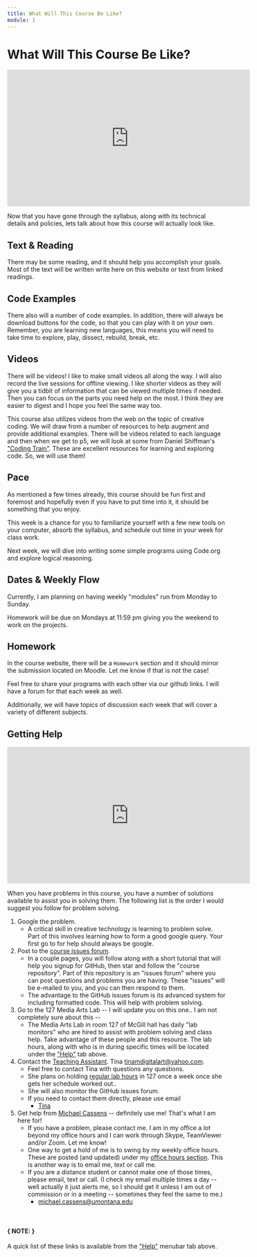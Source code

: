 ```yaml
---
title: What Will This Course Be Like?
module: 1
---
```




# What Will This Course Be Like?

<iframe width="560" height="315" src="https://www.youtube.com/embed/ElmFXycaTLQ" frameborder="0" allow="accelerometer; autoplay; encrypted-media; gyroscope; picture-in-picture" allowfullscreen></iframe>

Now that you have gone through the syllabus, along with its technical details and policies, lets talk about how this course will actually look like.

## Text & Reading

There may be some reading, and it should help you accomplish your goals. Most of the text will be written write here on this website or text from linked readings.

## Code Examples

There also will a number of code examples. In addition, there will always be download buttons for the code, so that you can play with it on your own. Remember, you are learning new languages, this means you will need to take time to explore, play, dissect, rebuild, break, etc.

## Videos

There will be videos! I like to make small videos all along the way.  I will also record the live sessions for offline viewing.  I like shorter videos as they will give you a tidbit of information that can be viewed multiple times if needed.  Then you can focus on the parts you need help on the most.  I think they are easier to digest and I hope you feel the same way too.

This course also utilizes videos from the web on the topic of creative coding. We will draw from a number of resources to help augment and provide additional examples. There will be videos related to each language and then when we get to p5, we will look at some from Daniel Shiffman's ["Coding Train"](http://thecodingtrain.com). These are excellent resources for learning and exploring code. So, we will use them!

## Pace

As mentioned a few times already, this course should be fun first and foremost and hopefully even if you have to put time into it, it should be something that you enjoy.

This week is a chance for you to familiarize yourself with a few new tools on your computer, absorb the syllabus, and schedule out time in your week for class work.

Next week, we will dive into writing some simple programs using Code.org and explore logical reasoning.

## Dates & Weekly Flow

Currently, I am planning on having weekly "modules" run from Monday to Sunday.

Homework will be due on Mondays at 11:59 pm giving you the weekend to work on the projects.


## Homework

In the course website, there will be a `Homework` section and it should mirror the submission located on Moodle.  Let me know if that is not the case!

Feel free to share your programs with each other via our github links.  I will have a forum for that each week as well.  

Additionally, we will have topics of discussion each week that will cover a variety of different subjects.



## Getting Help

<iframe width="560" height="315" src="https://www.youtube.com/embed/mZ1ih4vqGiw" frameborder="0" allow="accelerometer; autoplay; encrypted-media; gyroscope; picture-in-picture" allowfullscreen></iframe>

When you have problems in this course, you have a number of solutions available to assist you in solving them. The following list is the order I would suggest you follow for problem solving.

1. Google the problem.
    - A critical skill in creative technology is learning to problem solve. Part of this involves learning how to form a good google query. Your first go to for help should always be google.
2. Post to the [course issues forum](https://github.com/Montana-Media-Arts/120_CreativeCoding_Fall2020-Samples/issues).
    - In a couple pages, you will follow along with a short tutorial that will help you signup for GitHub, then star and follow the "course repository". Part of this repository is an "issues forum" where you can post questions and problems you are having. These "issues" will be e-mailed to you, and you can then respond to them.
    - The advantage to the GitHub issues forum is its advanced system for including formatted code. This will help with problem solving.
3. Go to the 127 Media Arts Lab -- I will update you on this one.. I am not completely sure about this --
    - The Media Arts Lab in room 127 of McGill hall has daily "lab monitors" who are hired to assist with problem solving and class help. Take advantage of these people and this resource. The lab hours, along with who is in during specific times will be located under the ["Help"]({{site.baseurl}}/help/#lab-hours) tab above.
4. Contact the [Teaching Assistant]({{site.baseurl}}/instructors/#TA). Tina tinamdigitalart@yahoo.com.
    - Feel free to contact Tina with questions any questions.
    - She plans on holding [regular lab hours](#lab-hours) in 127 once a week once she gets her schedule worked out..
    - She will also monitor the GitHub issues forum.
    - If you need to contact them directly, please use email
        - [Tina](mailto:tinamdigitalart@yahoo.com?subject=441%20Question)
5. Get help from [Michael Cassens]({{site.baseurl}}/instructors/#instructor-prof-michael-cassens) -- definitely use me! That's what I am here for!
    - If you have a problem, please contact me.  I am in my office a lot beyond my office hours and I can work through Skype, TeamViewer and/or Zoom.  Let me know!
    - One way to get a hold of me is to swing by my weekly office hours. These are posted (and updated) under my [office hours section]({{site.baseurl}}/instructors/#office-hours). This is another way is to email me, text or call me.
    - If you are a distance student or cannot make one of those times, please email, text or call. (I check my email multiple times a day -- well actually it just alerts me, so I should get it unless I am out of commission or in a meeting -- sometimes they feel the same to me.)
        - [michael.cassens@umontana.edu](mailto:michael.cassens@umontana.edu?subject=120%20Question)

<br />


#### { NOTE: }
A quick list of these links is available from the ["Help"]({{site.baseurl}}/help/) menubar tab above.
